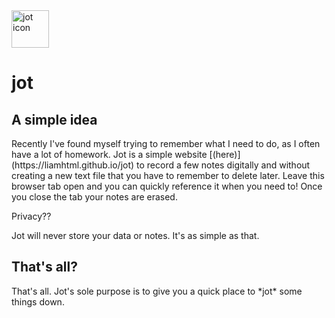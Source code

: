 <img src="https://raw.githubusercontent.com/liamhtml/jot/main/jot.ico" alt="jot icon" width="60px">
<h1>jot</h1>
<h2>A simple idea</h2>
<p>Recently I've found myself trying to remember what I need to do, as I often have a lot of homework. Jot is a simple website [(here)](https://liamhtml.github.io/jot) to record a few notes digitally and without creating a new text file that you have to remember to delete later. Leave this browser tab open and you can quickly reference it when you need to! Once you close the tab your notes are erased.</p
<h2>Privacy??</h2>
<p>Jot will never store your data or notes. It's as simple as that.</p>
<h2>That's all?</h2>
<p>That's all. Jot's sole purpose is to give you a quick place to *jot* some things down.</p>
